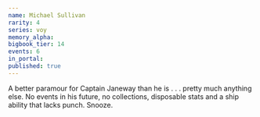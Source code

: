 ```yaml
---
name: Michael Sullivan
rarity: 4
series: voy
memory_alpha:
bigbook_tier: 14
events: 6
in_portal:
published: true
---
```


A better paramour for Captain Janeway than he is . . . pretty much anything else. No events in his future, no collections, disposable stats and a ship ability that lacks punch. Snooze.
